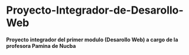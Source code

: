 # Proyecto-Integrador-de-Desarollo-Web
#### Proyecto integrador del primer modulo (Desarollo Web) a cargo de la profesora Pamina de Nucba
